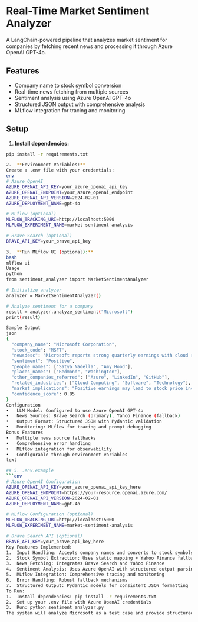 # Real-Time Market Sentiment Analyzer

A LangChain-powered pipeline that analyzes market sentiment for companies by fetching recent news and processing it through Azure OpenAI GPT-4o.

## Features

- Company name to stock symbol conversion
- Real-time news fetching from multiple sources
- Sentiment analysis using Azure OpenAI GPT-4o
- Structured JSON output with comprehensive analysis
- MLflow integration for tracing and monitoring

## Setup

1. **Install dependencies:**
```bash
pip install -r requirements.txt

2.	**Environment Variables:**
Create a .env file with your credentials:
env
# Azure OpenAI
AZURE_OPENAI_API_KEY=your_azure_openai_api_key
AZURE_OPENAI_ENDPOINT=your_azure_openai_endpoint
AZURE_OPENAI_API_VERSION=2024-02-01
AZURE_DEPLOYMENT_NAME=gpt-4o

# MLflow (optional)
MLFLOW_TRACKING_URI=http://localhost:5000
MLFLOW_EXPERIMENT_NAME=market-sentiment-analysis

# Brave Search (optional)
BRAVE_API_KEY=your_brave_api_key

3.	**Run MLflow UI (optional):**
bash
mlflow ui
Usage
python
from sentiment_analyzer import MarketSentimentAnalyzer

# Initialize analyzer
analyzer = MarketSentimentAnalyzer()

# Analyze sentiment for a company
result = analyzer.analyze_sentiment("Microsoft")
print(result)

Sample Output
json
{
  "company_name": "Microsoft Corporation",
  "stock_code": "MSFT",
  "newsdesc": "Microsoft reports strong quarterly earnings with cloud revenue growth",
  "sentiment": "Positive",
  "people_names": ["Satya Nadella", "Amy Hood"],
  "places_names": ["Redmond", "Washington"],
  "other_companies_referred": ["Azure", "LinkedIn", "GitHub"],
  "related_industries": ["Cloud Computing", "Software", "Technology"],
  "market_implications": "Positive earnings may lead to stock price increase and investor confidence",
  "confidence_score": 0.85
}
Configuration
•	LLM Model: Configured to use Azure OpenAI GPT-4o
•	News Sources: Brave Search (primary), Yahoo Finance (fallback)
•	Output Format: Structured JSON with Pydantic validation
•	Monitoring: MLflow for tracing and prompt debugging
Bonus Features
•	Multiple news source fallbacks
•	Comprehensive error handling
•	MLflow integration for observability
•	Configurable through environment variables
text

## 5. .env.example
```env
# Azure OpenAI Configuration
AZURE_OPENAI_API_KEY=your_azure_openai_api_key_here
AZURE_OPENAI_ENDPOINT=https://your-resource.openai.azure.com/
AZURE_OPENAI_API_VERSION=2024-02-01
AZURE_DEPLOYMENT_NAME=gpt-4o

# MLflow Configuration (optional)
MLFLOW_TRACKING_URI=http://localhost:5000
MLFLOW_EXPERIMENT_NAME=market-sentiment-analysis

# Brave Search API (optional)
BRAVE_API_KEY=your_brave_api_key_here
Key Features Implemented:
1.	Input Handling: Accepts company names and converts to stock symbols
2.	Stock Symbol Extraction: Uses static mapping + Yahoo Finance fallback
3.	News Fetching: Integrates Brave Search and Yahoo Finance
4.	Sentiment Analysis: Uses Azure OpenAI with structured output parsing
5.	MLflow Integration: Comprehensive tracing and monitoring
6.	Error Handling: Robust fallback mechanisms
7.	Structured Output: Pydantic models for consistent JSON formatting
To Run:
1.	Install dependencies: pip install -r requirements.txt
2.	Set up your .env file with Azure OpenAI credentials
3.	Run: python sentiment_analyzer.py
The system will analyze Microsoft as a test case and provide structured sentiment analysis with MLflow tracing enabled.


